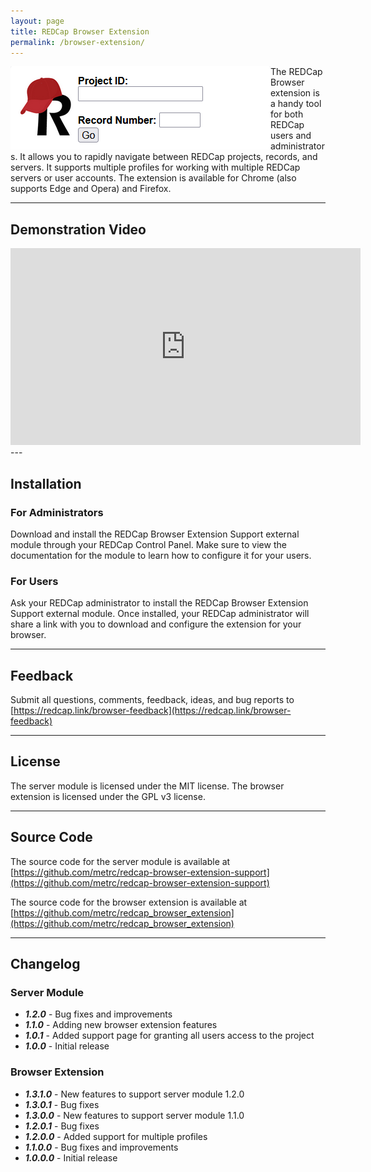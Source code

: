```yaml
---
layout: page
title: REDCap Browser Extension
permalink: /browser-extension/
---
```


<img src="/assets/browser-extension/extension-capture.png" align="left"> The REDCap Browser extension
is a handy tool for both REDCap users and administrators.  It allows you to rapidly navigate between REDCap projects, records, and servers.
It supports multiple profiles for working with multiple REDCap servers or user accounts.  The extension is available for Chrome (also supports Edge and Opera) and Firefox.

---

## Demonstration Video

<iframe width="560" height="315" src="https://www.youtube.com/embed/rrnTLtVGlyM?si=5VikAMV9E5r9SocB" title="YouTube video player" frameborder="0" allow="accelerometer; autoplay; clipboard-write; encrypted-media; gyroscope; picture-in-picture; web-share" allowfullscreen></iframe>
---

## Installation

### For Administrators
Download and install the REDCap Browser Extension Support external module through your REDCap Control Panel.  Make sure to view the
documentation for the module to learn how to configure it for your users.

### For Users
Ask your REDCap administrator to install the REDCap Browser Extension Support external module.  Once installed, your REDCap administrator
will share a link with you to download and configure the extension for your browser.

---
## Feedback
Submit all questions, comments, feedback, ideas, and bug reports to [https://redcap.link/browser-feedback](https://redcap.link/browser-feedback)

---
## License
The server module is licensed under the MIT license.  The browser extension is licensed under the GPL v3 license.

---
## Source Code
The source code for the server module is available at [https://github.com/metrc/redcap-browser-extension-support](https://github.com/metrc/redcap-browser-extension-support)

The source code for the browser extension is available at [https://github.com/metrc/redcap_browser_extension](https://github.com/metrc/redcap_browser_extension) 

---
## Changelog

### Server Module
* ___1.2.0___ - Bug fixes and improvements
* ___1.1.0___ - Adding new browser extension features
* ___1.0.1___ - Added support page for granting all users access to the project
* ___1.0.0___ - Initial release

### Browser Extension
* ___1.3.1.0___ - New features to support server module 1.2.0
* ___1.3.0.1___ - Bug fixes
* ___1.3.0.0___ - New features to support server module 1.1.0
* ___1.2.0.1___ - Bug fixes
* ___1.2.0.0___ - Added support for multiple profiles
* ___1.1.0.0___ - Bug fixes and improvements
* ___1.0.0.0___ - Initial release